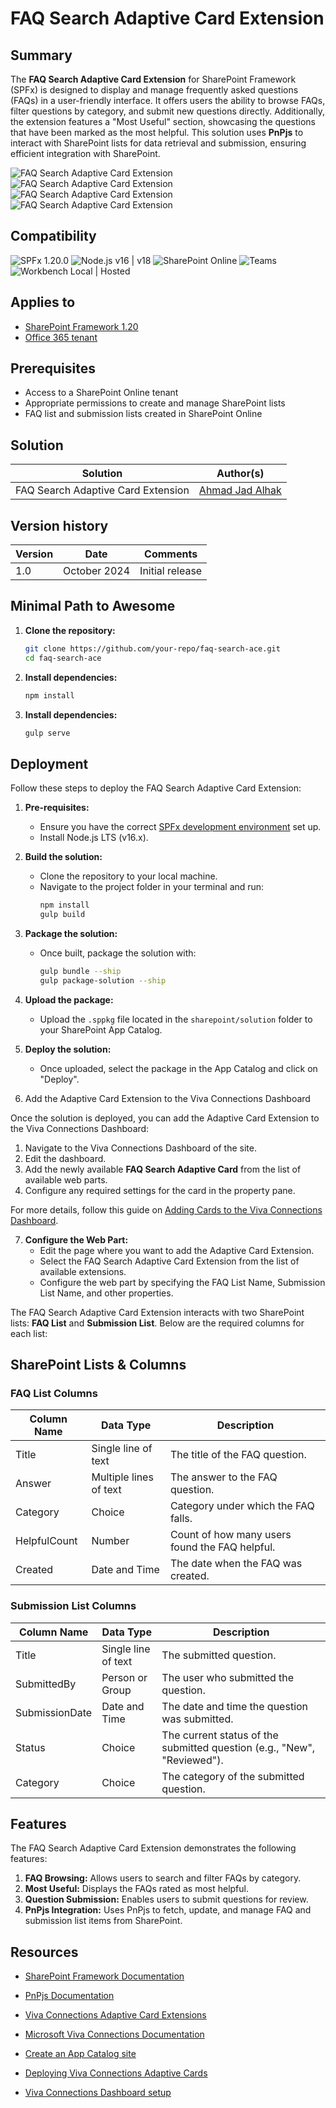 # FAQ Search Adaptive Card Extension

## Summary

The **FAQ Search Adaptive Card Extension** for SharePoint Framework (SPFx) is designed to display and manage frequently asked questions (FAQs) in a user-friendly interface. It offers users the ability to browse FAQs, filter questions by category, and submit new questions directly. Additionally, the extension features a "Most Useful" section, showcasing the questions that have been marked as the most helpful. This solution uses **PnPjs** to interact with SharePoint lists for data retrieval and submission, ensuring efficient integration with SharePoint.

![FAQ Search Adaptive Card Extension](assets/preview-01.png)
![FAQ Search Adaptive Card Extension](assets/preview-02.png)
![FAQ Search Adaptive Card Extension](assets/preview-03.png)
![FAQ Search Adaptive Card Extension](assets/preview-03.png)

## Compatibility

![SPFx 1.20.0](https://img.shields.io/badge/SPFx-1.20.0-green.svg) 
![Node.js v16 | v18](https://img.shields.io/badge/Node.js-v16%20%7C%20v18-green.svg)
![SharePoint Online](https://img.shields.io/badge/SharePoint-Online-yellow.svg)
![Teams](https://img.shields.io/badge/Teams-Compatible-lightgrey.svg "Tested with Microsoft Teams")
![Workbench Local | Hosted](https://img.shields.io/badge/Workbench-Local%20%7C%20Hosted-green.svg)

## Applies to

* [SharePoint Framework 1.20](https://docs.microsoft.com/sharepoint/dev/spfx/sharepoint-framework-overview)
* [Office 365 tenant](https://dev.office.com/sharepoint/docs/spfx/set-up-your-development-environment)

## Prerequisites

- Access to a SharePoint Online tenant
- Appropriate permissions to create and manage SharePoint lists
- FAQ list and submission lists created in SharePoint Online

## Solution

Solution               | Author(s)
-----------------------|----------
FAQ Search Adaptive Card Extension | [Ahmad Jad Alhak](https://github.com/ahmad-jad-alhak)

## Version history

Version | Date        | Comments
--------|-------------|-----------------------------------
1.0     | October 2024| Initial release

## Minimal Path to Awesome

1. **Clone the repository:**

   ```bash
   git clone https://github.com/your-repo/faq-search-ace.git
   cd faq-search-ace

2. **Install dependencies:**

   ```bash
   npm install 

3. **Install dependencies:**
   ```bash
   gulp serve 
   
## Deployment

Follow these steps to deploy the FAQ Search Adaptive Card Extension:

1. **Pre-requisites:**
   - Ensure you have the correct [SPFx development environment](https://docs.microsoft.com/en-us/sharepoint/dev/spfx/set-up-your-development-environment) set up.
   - Install Node.js LTS (v16.x).

2. **Build the solution:**
   - Clone the repository to your local machine.
   - Navigate to the project folder in your terminal and run:
     ```bash
     npm install
     gulp build
     ```

3. **Package the solution:**
   - Once built, package the solution with:
     ```bash
     gulp bundle --ship
     gulp package-solution --ship
     ```

4. **Upload the package:**
   - Upload the `.sppkg` file located in the `sharepoint/solution` folder to your SharePoint App Catalog.

5. **Deploy the solution:**
   - Once uploaded, select the package in the App Catalog and click on "Deploy".

6. Add the Adaptive Card Extension to the Viva Connections Dashboard

Once the solution is deployed, you can add the Adaptive Card Extension to the Viva Connections Dashboard:

1. Navigate to the Viva Connections Dashboard of the site.
2. Edit the dashboard.
3. Add the newly available **FAQ Search Adaptive Card** from the list of available web parts.
4. Configure any required settings for the card in the property pane.

For more details, follow this guide on [Adding Cards to the Viva Connections Dashboard](https://learn.microsoft.com/en-us/sharepoint/dev/spfx/viva/add-card-to-dashboard).

7. **Configure the Web Part:**
   - Edit the page where you want to add the Adaptive Card Extension.
   - Select the FAQ Search Adaptive Card Extension from the list of available extensions.
   - Configure the web part by specifying the FAQ List Name, Submission List Name, and other properties.

The FAQ Search Adaptive Card Extension interacts with two SharePoint lists: **FAQ List** and **Submission List**. Below are the required columns for each list:

## SharePoint Lists & Columns
### FAQ List Columns

| Column Name       | Data Type  | Description                                      |
|-------------------|------------|--------------------------------------------------|
| Title             | Single line of text | The title of the FAQ question.               |
| Answer            | Multiple lines of text | The answer to the FAQ question.            |
| Category          | Choice     | Category under which the FAQ falls.              |
| HelpfulCount      | Number     | Count of how many users found the FAQ helpful.   |
| Created           | Date and Time | The date when the FAQ was created.             |

### Submission List Columns

| Column Name       | Data Type  | Description                                      |
|-------------------|------------|--------------------------------------------------|
| Title             | Single line of text | The submitted question.                      |
| SubmittedBy       | Person or Group | The user who submitted the question.         |
| SubmissionDate    | Date and Time | The date and time the question was submitted.  |
| Status            | Choice     | The current status of the submitted question (e.g., "New", "Reviewed"). |
| Category          | Choice     | The category of the submitted question.          |


## Features

The FAQ Search Adaptive Card Extension demonstrates the following features:

1. **FAQ Browsing:** Allows users to search and filter FAQs by category.
2. **Most Useful:** Displays the FAQs rated as most helpful.
3. **Question Submission:** Enables users to submit questions for review.
4. **PnPjs Integration:** Uses PnPjs to fetch, update, and manage FAQ and submission list items from SharePoint.

## Resources

- [SharePoint Framework Documentation](https://docs.microsoft.com/en-us/sharepoint/dev/spfx/sharepoint-framework-overview)
- [PnPjs Documentation](https://pnp.github.io/pnpjs/)

- [Viva Connections Adaptive Card Extensions](https://learn.microsoft.com/en-us/sharepoint/dev/spfx/viva/build-first-adaptive-card-extension)
- [Microsoft Viva Connections Documentation](https://learn.microsoft.com/en-us/viva/connections/)
- [Create an App Catalog site](https://learn.microsoft.com/en-us/sharepoint/use-app-catalog)
- [Deploying Viva Connections Adaptive Cards](https://learn.microsoft.com/en-us/sharepoint/dev/spfx/viva/build-first-adaptive-card-extension)
- [Viva Connections Dashboard setup](https://learn.microsoft.com/en-us/viva/connections/overview-viva-connections)
